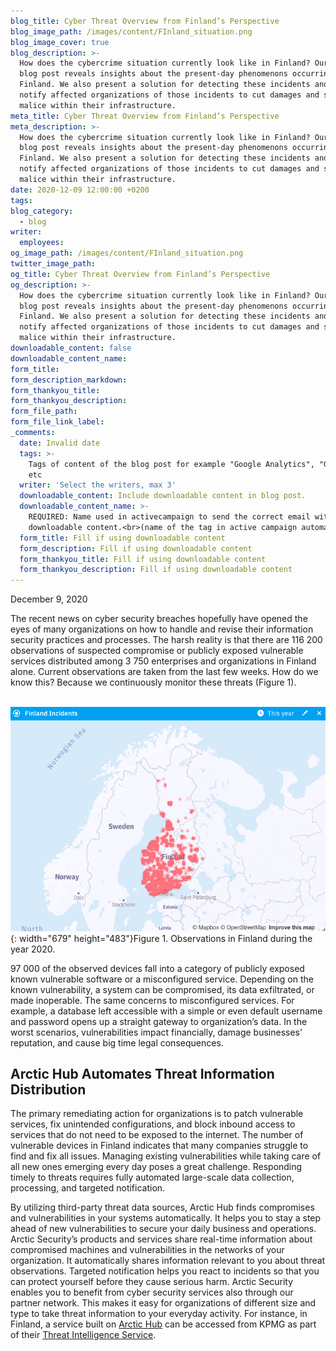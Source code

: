 ```yaml
---
blog_title: Cyber Threat Overview from Finland’s Perspective
blog_image_path: /images/content/FInland_situation.png
blog_image_cover: true
blog_description: >-
  How does the cybercrime situation currently look like in Finland? Our next
  blog post reveals insights about the present-day phenomenons occurring in
  Finland. We also present a solution for detecting these incidents and timely
  notify affected organizations of those incidents to cut damages and stop
  malice within their infrastructure.
meta_title: Cyber Threat Overview from Finland’s Perspective
meta_description: >-
  How does the cybercrime situation currently look like in Finland? Our next
  blog post reveals insights about the present-day phenomenons occurring in
  Finland. We also present a solution for detecting these incidents and timely
  notify affected organizations of those incidents to cut damages and stop
  malice within their infrastructure.
date: 2020-12-09 12:00:00 +0200
tags:
blog_category:
  - blog
writer:
  employees:
og_image_path: /images/content/FInland_situation.png
twitter_image_path:
og_title: Cyber Threat Overview from Finland’s Perspective
og_description: >-
  How does the cybercrime situation currently look like in Finland? Our next
  blog post reveals insights about the present-day phenomenons occurring in
  Finland. We also present a solution for detecting these incidents and timely
  notify affected organizations of those incidents to cut damages and stop
  malice within their infrastructure.
downloadable_content: false
downloadable_content_name:
form_title:
form_description_markdown:
form_thankyou_title:
form_thankyou_description:
form_file_path:
form_file_link_label:
_comments:
  date: Invalid date
  tags: >-
    Tags of content of the blog post for example "Google Analytics", "GitHub"
    etc
  writer: 'Select the writers, max 3'
  downloadable_content: Include downloadable content in blog post.
  downloadable_content_name: >-
    REQUIRED: Name used in activecampaign to send the correct email with
    downloadable content.<br>(name of the tag in active campaign automation)
  form_title: Fill if using downloadable content
  form_description: Fill if using downloadable content
  form_thankyou_title: Fill if using downloadable content
  form_thankyou_description: Fill if using downloadable content
---
```


December 9, 2020

The recent news on cyber security breaches hopefully have opened the eyes of many organizations on how to handle and revise their information security practices and processes. The harsh reality is that there are 116 200 observations of suspected compromise or publicly exposed vulnerable services distributed among 3 750 enterprises and organizations in Finland alone. Current observations are taken from the last few weeks. How do we know this? Because we continuously monitor these threats (Figure 1).

&nbsp;&nbsp;![Figure 1. Observations in Finland during the year 2020.](/images/content/screenshot-2020-12-08-at-14-46-39-1.png "Figure 1. Observations in Finland during the year 2020."){: width="679" height="483"}Figure 1. Observations in Finland during the year 2020.

97 000 of the observed devices fall into a category of publicly exposed known vulnerable software or a misconfigured service. Depending on the known vulnerability, a system can be compromised, its data exfiltrated, or made inoperable. The same concerns to misconfigured services. For example, a database left accessible with a simple or even default username and password opens up a straight gateway to organization’s data. In the worst scenarios, vulnerabilities impact financially, damage businesses' reputation, and cause big time legal consequences.

## Arctic Hub Automates Threat Information Distribution

The primary remediating action for organizations is to patch vulnerable services, fix unintended configurations, and block inbound access to services that do not need to be exposed to the internet. The number of vulnerable devices in Finland indicates that many companies struggle to find and fix all issues. Managing existing vulnerabilities while taking care of all new ones emerging every day poses a great challenge. Responding timely to threats requires fully automated large-scale data collection, processing, and targeted notification.&nbsp;

By utilizing third-party threat data sources, Arctic Hub finds compromises and vulnerabilities in your systems automatically. It helps you to stay a step ahead of new vulnerabilities to secure your daily business and operations. Arctic Security’s products and services share real-time information about compromised machines and vulnerabilities in the networks of your organization. It automatically shares information relevant to you about threat observations. Targeted notification helps you react to incidents so that you can protect yourself before they cause serious harm. Arctic Security enables you to benefit from cyber security services also through our partner network. This makes it easy for organizations of different size and type to take threat information to your everyday activity. For instance, in Finland, a service built on [Arctic Hub](https://arcticsecurity.com/products/hub/) can be accessed from KPMG as part of their [Threat Intelligence Service](https://home.kpmg/fi/fi/home/Pinnalla/2020/03/haittaohjelmatartunnat-lisaantyneet-suomessa.html?utm_campaign=Kiitos_Verkkohy%C3%B6kk%C3%A4ykset%20ja%20v%C3%A4%C3%A4rink%C3%A4yt%C3%B6kset%20poikkeustilan%20aikana%2031.3.2020&amp;utm_medium=email&amp;utm_source=Eloqua).
